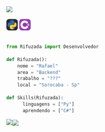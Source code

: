 <a href="https://github.com/Rifuzada">
<img align=left src="https://img.shields.io/static/v1?label=Overview&message=Rifuzada&color=b11818&style=for-the-badge&logo=GitHub">
</a>

<br>
<br>
<code><img height="30" src="https://raw.githubusercontent.com/tandpfun/skill-icons/59059d9d1a2c092696dc66e00931cc1181a4ce1f/icons/Python-Dark.svg"></code>
<code><img height="30" src="https://raw.githubusercontent.com/tandpfun/skill-icons/59059d9d1a2c092696dc66e00931cc1181a4ce1f/icons/CS.svg"></code>
<br>
<br>

```py
from Rifuzada import Desenvolvedor

def Rifuzada():
    nome = "Rafael"
    area = "Backend"
    trabalho = "???"
    local = "Sorocaba - Sp"

def Skills(Rifuzada):
      linguagens = ["Py"]
      aprendendo = ["C#"]
```

<a href="https://github.com/Rifuzada">
<img height="170" align="left" src="https://github-readme-stats.vercel.app/api/top-langs/?username=Rifuzada&theme=dracula&hide_langs_below=1"/>
<img height="170" align="center" src="https://github-readme-stats.vercel.app/api?username=Rifuzada&theme=dark&show_icons=true"/>
</a>

